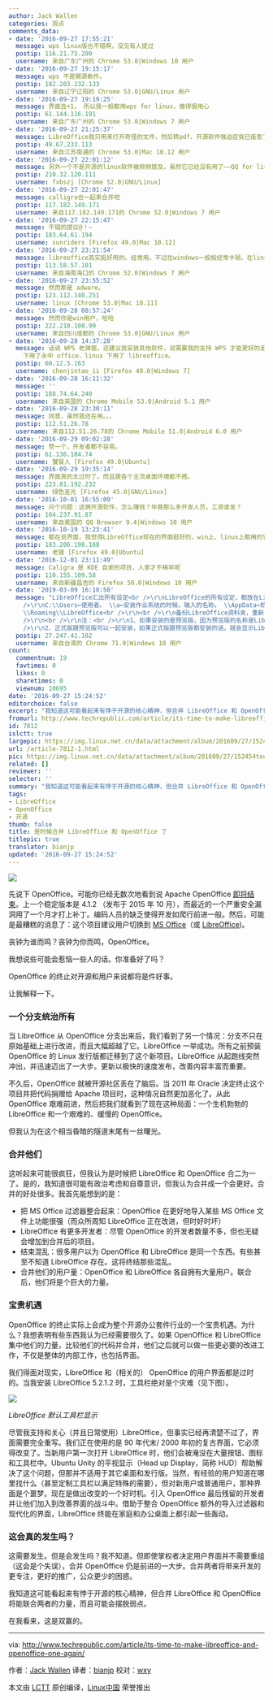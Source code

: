 ```yaml
---
author: Jack Wallen
categories: 观点
comments_data:
- date: '2016-09-27 17:55:21'
  message: wps linux版也不错啊，没见有人提过
  postip: 116.21.75.200
  username: 来自广东广州的 Chrome 53.0|Windows 10 用户
- date: '2016-09-27 19:15:17'
  message: wps 不是開源軟件。
  postip: 182.203.232.133
  username: 来自辽宁辽阳的 Chrome 53.0|GNU/Linux 用户
- date: '2016-09-27 19:19:25'
  message: 界面丑+1， 所以我一般都用wps for linux，做得很用心
  postip: 61.144.116.191
  username: 来自广东广州的 Chrome 53.0|Windows 7 用户
- date: '2016-09-27 21:25:37'
  message: LibreOffice我只用来打开奇怪的文件，然后转pdf，开源软件强迫症我已痊愈了。
  postip: 49.67.233.113
  username: 来自江苏南通的 Chrome 53.0|Mac 10.12 用户
- date: '2016-09-27 22:01:12'
  message: 另外一个不是开源的linux软件被频频提及，虽然它已经没有用了——QQ for linux
  postip: 210.32.120.111
  username: fxbszj [Chrome 52.0|GNU/Linux]
- date: '2016-09-27 22:01:47'
  message: calligra也一起来合并吧
  postip: 117.182.149.171
  username: 来自117.182.149.171的 Chrome 52.0|Windows 7 用户
- date: '2016-09-27 22:15:47'
  message: 不错的提议@！~
  postip: 183.64.61.194
  username: sunriders [Firefox 49.0|Mac 10.12]
- date: '2016-09-27 23:21:54'
  message: libreoffice其实挺好用的。经常用。不过在windows一般般经常卡顿。在linux上就是神器了。就差字体了
  postip: 113.58.57.101
  username: 来自海南海口的 Chrome 52.0|Windows 7 用户
- date: '2016-09-27 23:55:52'
  message: 然而那是 adware。
  postip: 123.112.140.251
  username: linux [Chrome 53.0|Mac 10.11]
- date: '2016-09-28 08:57:24'
  message: 然而你是win用户，哈哈
  postip: 222.210.108.99
  username: 来自四川成都的 Chrome 53.0|GNU/Linux 用户
- date: '2016-09-28 14:37:28'
  message: 话说 WPS 老弹窗，还建议我安装其他软件，说需要我的支持 WPS 才能更好的走下去。我很有罪恶感啊，为了不妨碍 WPS 走下去，我 win
    下用了永中 office，linux 下用了 libreoffice。
  postip: 60.12.5.163
  username: chenjintao_ii [Firefox 49.0|Windows 7]
- date: '2016-09-28 16:11:32'
  message: ''
  postip: 188.74.64.240
  username: 来自英国的 Chrome Mobile 53.0|Android 5.1 用户
- date: '2016-09-28 23:30:11'
  message: 同意，虽然我还在用。。。
  postip: 112.51.26.78
  username: 来自112.51.26.78的 Chrome Mobile 51.0|Android 6.0 用户
- date: '2016-09-29 09:02:28'
  message: 赞一个，开发者都不容易。
  postip: 61.136.184.74
  username: 饕餮人 [Firefox 49.0|Ubuntu]
- date: '2016-09-29 19:35:14'
  message: 界面真的太过时了。而且跟各个主流桌面环境都不搭。
  postip: 223.81.192.232
  username: 绿色圣光 [Firefox 45.0|GNU/Linux]
- date: '2016-10-01 16:55:09'
  message: 问个问题：这俩开源软件，怎么赚钱？毕竟那么多开发人员，工资谁发？
  postip: 104.237.91.87
  username: 来自美国的 QQ Browser 9.4|Windows 10 用户
- date: '2016-10-19 13:23:41'
  message: 都在说界面，我觉得LibreOffice现在的界面挺好的，win上、linux上都用的它，难道我的思想太落伍了？
  postip: 183.206.198.168
  username: 老狼 [Firefox 49.0|Ubuntu]
- date: '2016-12-01 23:11:49'
  message: Caligra 是 KDE 自家的项目，人家才不稀罕呢
  postip: 110.155.109.58
  username: 来自新疆昌吉的 Firefox 50.0|Windows 10 用户
- date: '2019-03-09 16:18:50'
  message: "LibreOffice汇出所有设定<br />\r\nLibreOffice的所有设定，都放在LibreOffice资料夹里。<br />\r\n<br
    />\r\nC:\\Users←使用者。 \\a←安装作业系统的时候，输入的名称。 \\AppData←档案总管〜『隐藏的项目』要开启，才会显示AppData资料夹。
    \\Roaming\\LibreOffice<br />\r\n<br />\r\n备份LibreOffice资料夹，重新安装的时候，再把LibreOffice资料夹，放到原来的地方。<br
    />\r\n<br />\r\n注：<br />\r\n1、如果安装的是预览版，因为预览版的名称是LibreOfficeDev，所以会显示LibreOfficeDev资料夹。<br
    />\r\n2、正式版跟预览版可以一起安装，如果正式版跟预览版都安装的话，就会显示LibreOffice资料夹跟LibreOfficeDev资"
  postip: 27.247.41.102
  username: 来自台湾的 Chrome 71.0|Windows 10 用户
count:
  commentnum: 19
  favtimes: 0
  likes: 0
  sharetimes: 0
  viewnum: 10695
date: '2016-09-27 15:24:52'
editorchoice: false
excerpt: "我知道这可能看起来有悖于开源的核心精神，但合并 LibreOffice 和 OpenOffice 将能联合两者的力量，而且可能会摆脱弱点。\r\n在我看来，这是双赢的。"
fromurl: http://www.techrepublic.com/article/its-time-to-make-libreoffice-and-openoffice-one-again/
id: 7812
islctt: true
largepic: https://img.linux.net.cn/data/attachment/album/201609/27/152454toubgb3lfnlgmmqg.jpg
url: /article-7812-1.html
pic: https://img.linux.net.cn/data/attachment/album/201609/27/152454toubgb3lfnlgmmqg.jpg.thumb.jpg
related: []
reviewer: ''
selector: ''
summary: "我知道这可能看起来有悖于开源的核心精神，但合并 LibreOffice 和 OpenOffice 将能联合两者的力量，而且可能会摆脱弱点。\r\n在我看来，这是双赢的。"
tags:
- LibreOffice
- OpenOffice
- 开源
thumb: false
title: 是时候合并 LibreOffice 和 OpenOffice 了
titlepic: true
translator: bianjp
updated: '2016-09-27 15:24:52'
---
```


![](/data/attachment/album/201609/27/152454toubgb3lfnlgmmqg.jpg)


先说下 OpenOffice。可能你已经无数次地看到说 Apache OpenOffice [即将结束](/article-7741-1.html)。上一个稳定版本是 4.1.2 （发布于 2015 年 10 月），而最近的一个严重安全漏洞用了一个月才打上补丁。编码人员的缺乏使得开发如爬行前进一般。然后，可能是最糟糕的消息了：这个项目建议用户切换到 [MS Office](https://products.office.com/)（或 [LibreOffice](https://www.libreoffice.org/download/))。


丧钟为谁而鸣？丧钟为你而鸣，OpenOffice。


我想说些可能会惹恼一些人的话。你准备好了吗？


OpenOffice 的终止对开源和用户来说都将是件好事。


让我解释一下。


### 一个分支统治所有


当 LibreOffice 从 OpenOffice 分支出来后，我们看到了另一个情况：分支不只在原始基础上进行改进，而且大幅超越了它。LibreOffice 一举成功。所有之前预装 OpenOffice 的 Linux 发行版都迁移到了这个新项目。LibreOffice 从起跑线突然冲出，并迅速迈出了一大步。更新以极快的速度发布，改善内容丰富而重要。


不久后，OpenOffice 就被开源社区丢在了脑后。当 2011 年 Oracle 决定终止这个项目并把代码捐赠给 Apache 项目时，这种情况自然更加恶化了。从此 OpenOffice 艰难前进，然后把我们就看到了现在这种局面：一个生机勃勃的 LibreOffice 和一个艰难的、缓慢的 OpenOffice。


但我认为在这个相当昏暗的隧道末尾有一丝曙光。


### 合并他们


这听起来可能很疯狂，但我认为是时候把 LibreOffice 和 OpenOffice 合二为一了。是的，我知道很可能有政治考虑和自尊意识，但我认为合并成一个会更好。合并的好处很多。我首先能想到的是：


* 把 MS Office 过滤器整合起来：OpenOffice 在更好地导入某些 MS Office 文件上功能很强（而众所周知 LibreOffice 正在改进，但时好时坏）
* LibreOffice 有更多开发者：尽管 OpenOffice 的开发者数量不多，但也无疑会增加到合并后的项目。
* 结束混乱：很多用户以为 OpenOffice 和 LibreOffice 是同一个东西。有些甚至不知道 LibreOffice 存在。这将终结那些混乱。
* 合并他们的用户量：OpenOffice 和 LibreOffice 各自拥有大量用户。联合后，他们将是个巨大的力量。


### 宝贵机遇


OpenOffice 的终止实际上会成为整个开源办公套件行业的一个宝贵机遇。为什么？我想表明有些东西我认为已经需要很久了。如果 OpenOffice 和 LibreOffice 集中他们的力量，比较他们的代码并合并，他们之后就可以做一些更必要的改进工作，不仅是整体的内部工作，也包括界面。


我们得面对现实，LibreOffice 和（相关的） OpenOffice 的用户界面都是过时的。当我安装 LibreOffice 5.2.1.2 时，工具栏绝对是个灾难（见下图）。


![](/data/attachment/album/201609/27/152455hss3g6zsiqxnfs4k.jpg)


*LibreOffice 默认工具栏显示*


尽管我支持和关心（并且日常使用）LibreOffice，但事实已经再清楚不过了，界面需要完全重写。我们正在使用的是 90 年代末/ 2000 年初的复古界面，它必须得改变了。当新用户第一次打开 LibreOffice 时，他们会被淹没在大量按钮、图标和工具栏中。Ubuntu Unity 的平视显示（Head up Display，简称 HUD）帮助解决了这个问题，但那并不适用于其它桌面和发行版。当然，有经验的用户知道在哪里找什么（甚至定制工具栏以满足特殊的需要），但对新用户或普通用户，那种界面是个噩梦。现在是做出改变的一个好时机。引入 OpenOffice 最后残留的开发者并让他们加入到改善界面的战斗中。借助于整合 OpenOffice 额外的导入过滤器和现代化的界面，LibreOffice 终能在家庭和办公桌面上都引起一些轰动。


### 这会真的发生吗？


这需要发生。但是会发生吗？我不知道。但即使掌权者决定用户界面并不需要重组（这会是个失误），合并 OpenOffice 仍是前进的一大步。合并两者将带来开发的更专注，更好的推广，公众更少的困惑。


我知道这可能看起来有悖于开源的核心精神，但合并 LibreOffice 和 OpenOffice 将能联合两者的力量，而且可能会摆脱弱点。


在我看来，这是双赢的。




---


via: <http://www.techrepublic.com/article/its-time-to-make-libreoffice-and-openoffice-one-again/>


作者：[Jack Wallen](http://www.techrepublic.com/search/?a=jack%2Bwallen)  译者：[bianjp](https://github.com/bianjp) 校对：[wxy](https://github.com/wxy)


本文由 [LCTT](https://github.com/LCTT/TranslateProject) 原创编译，[Linux中国](https://linux.cn/) 荣誉推出